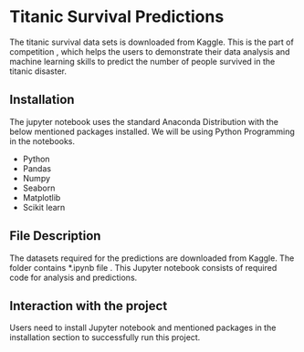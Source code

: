 # Titanic Survival Predictions

The titanic survival data sets is downloaded from Kaggle. This is the part of competition , which helps the users to demonstrate their data analysis and machine learning skills to predict the number of people survived in the titanic disaster.

## Installation

The jupyter notebook uses the standard Anaconda Distribution with the below mentioned packages installed. We will be using Python Programming in the notebooks.

* Python 
* Pandas 
* Numpy
* Seaborn
* Matplotlib 
* Scikit learn



## File Description

The datasets required for the predictions are downloaded from Kaggle. The folder contains *.ipynb file . This Jupyter notebook consists of required code for analysis and predictions.



## Interaction with the project

Users need to install Jupyter notebook and mentioned packages in the installation section to successfully run this project.





